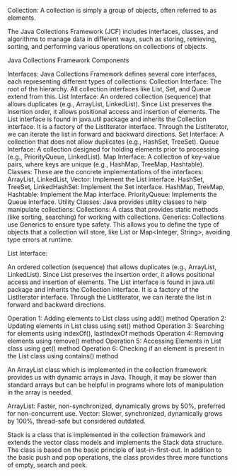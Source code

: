 Collection: A collection is simply a group of objects, often referred to as elements.

The Java Collections Framework (JCF) includes interfaces, classes, and algorithms to manage data in different ways, such as storing, retrieving, sorting, and performing various operations on collections of objects.

Java Collections Framework Components

Interfaces: Java Collections Framework defines several core interfaces, each representing different types of collections:
Collection Interface: The root of the hierarchy. All collection interfaces like List, Set, and Queue extend from this.
List Interface: An ordered collection (sequence) that allows duplicates (e.g., ArrayList, LinkedList). Since List preserves the insertion order, it allows positional access and insertion of elements. The List interface is found in java.util package and inherits the Collection interface. It is a factory of the ListIterator interface. Through the ListIterator, we can iterate the list in forward and backward directions.
Set Interface: A collection that does not allow duplicates (e.g., HashSet, TreeSet).
Queue Interface: A collection designed for holding elements prior to processing (e.g., PriorityQueue, LinkedList).
Map Interface: A collection of key-value pairs, where keys are unique (e.g., HashMap, TreeMap, Hashtable).
Classes: These are the concrete implementations of the interfaces:
ArrayList, LinkedList, Vector: Implement the List interface.
HashSet, TreeSet, LinkedHashSet: Implement the Set interface.
HashMap, TreeMap, Hashtable: Implement the Map interface.
PriorityQueue: Implements the Queue interface.
Utility Classes: Java provides utility classes to help manipulate collections:
Collections: A class that provides static methods (like sorting, searching) for working with collections.
Generics: Collections use Generics to ensure type safety. This allows you to define the type of objects that a collection will store, like List<String> or Map<Integer, String>, avoiding type errors at runtime.


List Interface: 

An ordered collection (sequence) that allows duplicates (e.g., ArrayList, LinkedList). Since List preserves the insertion order, it allows positional access and insertion of elements. 
The List interface is found in java.util package and inherits the Collection interface. 
It is a factory of the ListIterator interface. Through the ListIterator, we can iterate the list in forward and backward directions.


Operation 1: Adding elements to List class using add() method
Operation 2: Updating elements in List class using set() method
Operation 3: Searching for elements using indexOf(), lastIndexOf methods
Operation 4: Removing elements using remove() method
Operation 5: Accessing Elements in List class using get() method
Operation 6: Checking if an element is present in the List class using contains() method

An ArrayList class which is implemented in the collection framework provides us with dynamic arrays in Java. 
Though, it may be slower than standard arrays but can be helpful in programs where lots of manipulation in the array is needed. 

ArrayList: Faster, non-synchronized, dynamically grows by 50%, preferred for non-concurrent use.
Vector: Slower, synchronized, dynamically grows by 100%, thread-safe but considered outdated.


Stack is a class that is implemented in the collection framework and extends the vector class models and implements the Stack data structure. The class is based on the basic principle of last-in-first-out. In addition to the basic push and pop operations, the class provides three more functions of empty, search and peek.
